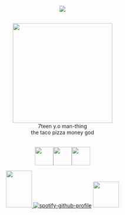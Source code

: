 <div align="center">
  
![](https://komarev.com/ghpvc/?username=gentlehandsplease&style=flat-square&label=profile_views&color=c02a2e)

<br><img src="https://64.media.tumblr.com/bbcc0d128c41cca4d1c29b7ac0eab301/56f560266b046402-77/s1280x1920/5da49ff8beccfb1e12939ad2514bfddee99f1337.pnj" width="270px">
<br>7teen y.o man-thing
<br>the taco pizza money god


<br><a href="https://rentry.co/splitego"><img src="https://64.media.tumblr.com/857443b185496a84657825c0ad7b4f7f/8b671602d24bb9e7-6f/s500x750/9154594eb5e2f6938ac3eb31fafee1e87f409752.pnj" height="50"/><a href="https://chanceyaoi.atabook.org/"><img src="https://64.media.tumblr.com/8732f23734de54d1802d07831add626b/8b671602d24bb9e7-ae/s500x750/66ce5986eb5761156191cfea19a4d55552952eab.pnj" height="50"/><a href="https://discordapp.com/users/610227726699200513"><img src="https://64.media.tumblr.com/6e94fe15a453176415b27d7028b9bab5/8b671602d24bb9e7-03/s500x750/eee242dda9c4fd52578ebc117536070daea26518.pnj" height="50"/>

<img src="https://64.media.tumblr.com/2802b88fd728c78f8b182da4363e405e/03f780e4ba41457b-42/s100x200/b9849c022becfe8a6a2d9f2f82ed203efa8a1d11.gifv" height="100px" width="70px"> [![spotify-github-profile](https://spotify-github-profile.kittinanx.com/api/view?uid=31rkzc4linzxbsxayhxubhgmct54&cover_image=true&theme=novatorem&show_offline=false&background_color=3444da&interchange=true&bar_color=5e3dff&bar_color_cover=false)](https://github.com/kittinan/spotify-github-profile) <img src="https://64.media.tumblr.com/06d7546a82ed045cb9c467ff19bf2ae6/3b2e8aa40ebd2cc6-43/s400x600/7aff7bd0dbd6aecbf681f64b6346c92992572350.gifv" width="70px">

